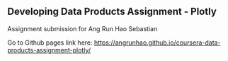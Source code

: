 ## Developing Data Products Assignment - Plotly

Assignment submission for Ang Run Hao Sebastian

Go to Github pages link here: https://angrunhao.github.io/coursera-data-products-assignment-plotly/